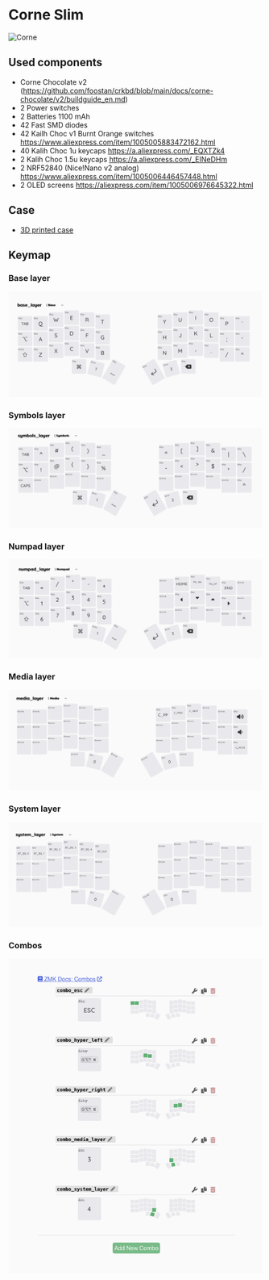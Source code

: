 # Corne Slim

![Corne](images/main.jpg)

## Used components
- Corne Chocolate v2 (https://github.com/foostan/crkbd/blob/main/docs/corne-chocolate/v2/buildguide_en.md)
- 2 Power switches
- 2 Batteries 1100 mAh
- 42 Fast SMD diodes
- 42 Kailh Choc v1 Burnt Orange switches https://www.aliexpress.com/item/1005005883472162.html
- 40 Kalih Choc 1u keycaps https://a.aliexpress.com/_EQXTZk4
- 2 Kalih Choc 1.5u keycaps https://a.aliexpress.com/_EINeDHm
- 2 NRF52840 (Nice!Nano v2 analog) https://www.aliexpress.com/item/1005006446457448.html
- 2 OLED screens https://aliexpress.com/item/1005006976645322.html

## Case
- [3D printed case](/case/)

## Keymap

### Base layer
![Base layer](images/layer_base.png)

### Symbols layer
![Symbols layer](images/layer_symbols.png)

### Numpad layer
![Numpad layer](images/layer_numpad.png)

### Media layer
![Media layer](images/layer_media.png)

### System layer
![System layer](images/layer_system.png)

### Combos
![Combos](images/combos.png)
